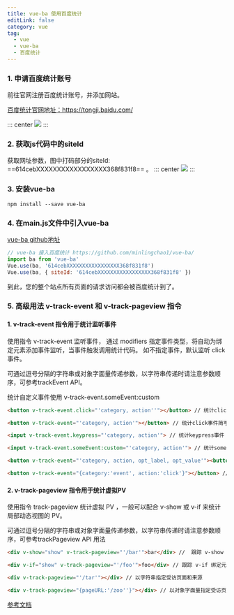 ```yaml
---
title: vue-ba 使用百度统计
editLink: false
category: vue
tag:
  - vue
  - vue-ba
  - 百度统计
---
```


### 1. 申请百度统计账号

前往官网注册百度统计账号，并添加网站。

<a href="https://tongji.baidu.com/">百度统计官网地址：https://tongji.baidu.com/</a>

::: center
![](/images/baidutongji-1.png)
:::

### 2. 获取js代码中的siteId

获取网址参数，图中打码部分的siteId: ==614cebXXXXXXXXXXXXXXXXX368f831f8== 。
::: center
![](/images/baidutongji-2.png)
:::

### 3. 安装vue-ba

``` shell
npm install --save vue-ba
```

### 4. 在main.js文件中引入vue-ba 

<a href="https://github.com/minlingchao1/vue-ba/">vue-ba github地址</a>

``` javascript
// vue-ba 接入百度统计 https://github.com/minlingchao1/vue-ba/
import ba from 'vue-ba'
Vue.use(ba, '614cebXXXXXXXXXXXXXXXXX368f831f8')
Vue.use(ba, { siteId: '614cebXXXXXXXXXXXXXXXXX368f831f8' })
```
到此，您的整个站点所有页面的请求访问都会被百度统计到了。

### 5. 高级用法 v-track-event 和 v-track-pageview 指令

#### 1. v-track-event 指令用于统计监听事件

使用指令 v-track-event 监听事件， 通过 modifiers 指定事件类型，将自动为绑定元素添加事件监听，当事件触发调用统计代码。 如不指定事件，默认监听 click 事件。

可通过逗号分隔的字符串或对象字面量传递参数，以字符串传递时请注意参数顺序，可参考trackEvent API。

统计自定义事件使用 v-track-event.someEvent:custom
```html
<button v-track-event.click="'category, action''"></button> // 统计click事件

<button v-track-event="'category, action'"></button> // 统计click事件简写

<input v-track-event.keypress="'category, action'"> // 统计keypress事件

<input v-track-event.someEvent:custom="'category, action'"> // 统计someEvent事件,someEvent是自定义事件

<button v-track-event="'category, action, opt_label, opt_value'"><button> // 以字符串传递参数

<button v-track-event="{category:'event', action:'click'}"></button> // 以对象字面量传递参数

```

#### 2. v-track-pageview 指令用于统计虚拟PV

使用指令 track-pageview 统计虚拟 PV ，一般可以配合 v-show 或 v-if 来统计局部动态视图的 PV。

可通过逗号分隔的字符串或对象字面量传递参数，以字符串传递时请注意参数顺序，可参考trackPageview API 用法

``` html
<div v-show="show" v-track-pageview="'/bar'">bar</div> //  跟踪 v-show 绑定元素的虚拟pv

<div v-if="show" v-track-pageview="'/foo'">foo</div> // 跟踪 v-if 绑定元素的虚拟pv

<div v-track-pageview="'/tar'"></div> // 以字符串指定受访页面和来源

<div v-track-pageview="{pageURL:'/zoo''}"></div> // 以对象字面量指定受访页面和来源
```

<a href="https://github.com/minlingchao1/vue-ba/">参考文档</a>